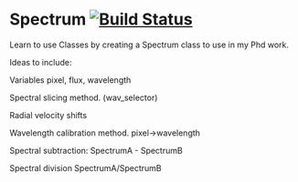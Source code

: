 # Spectrum [![Build Status](https://travis-ci.org/jason-neal/Spectrum.svg)](https://travis-ci.org/jason-neal/Spectrum)

Learn to use Classes by creating a Spectrum class to use in my Phd work.


Ideas to include:

Variables pixel, flux, wavelength

Spectral slicing method. (wav_selector)

Radial velocity shifts

Wavelength calibration method. pixel->wavelength

Spectral subtraction:  SpectrumA - SpectrumB

Spectral division    SpectrumA/SpectrumB 
